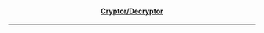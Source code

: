 <h4 align="center"> <a href="https://maxdudko.github.io/decryptor/">Cryptor/Decryptor</a> </h4>
<hr>
